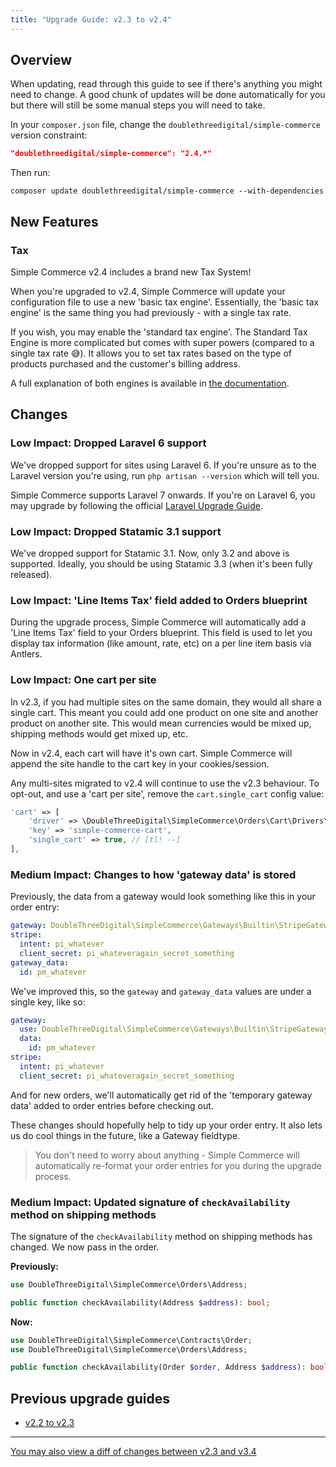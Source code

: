 ```yaml
---
title: "Upgrade Guide: v2.3 to v2.4"
---
```


## Overview

When updating, read through this guide to see if there's anything you might need to change. A good chunk of updates will be done automatically for you but there will still be some manual steps you will need to take.

In your `composer.json` file, change the `doublethreedigital/simple-commerce` version constraint:

```json
"doublethreedigital/simple-commerce": "2.4.*"
```

Then run:

```
composer update doublethreedigital/simple-commerce --with-dependencies
```

## New Features

### Tax

Simple Commerce v2.4 includes a brand new Tax System!

When you're upgraded to v2.4, Simple Commerce will update your configuration file to use a new 'basic tax engine'. Essentially, the 'basic tax engine' is the same thing you had previously - with a single tax rate.

If you wish, you may enable the 'standard tax engine'. The Standard Tax Engine is more complicated but comes with super powers (compared to a single tax rate 😅). It allows you to set tax rates based on the type of products purchased and the customer's billing address.

A full explanation of both engines is available in [the documentation](./tax.md).

## Changes

### Low Impact: Dropped Laravel 6 support

We've dropped support for sites using Laravel 6. If you're unsure as to the Laravel version you're using, run `php artisan --version` which will tell you.

Simple Commerce supports Laravel 7 onwards. If you're on Laravel 6, you may upgrade by following the official [Laravel Upgrade Guide](https://laravel.com/docs/7.x/upgrade#upgrade-7.0).

### Low Impact: Dropped Statamic 3.1 support

We've dropped support for Statamic 3.1. Now, only 3.2 and above is supported. Ideally, you should be using Statamic 3.3 (when it's been fully released).

### Low Impact: 'Line Items Tax' field added to Orders blueprint

During the upgrade process, Simple Commerce will automatically add a 'Line Items Tax' field to your Orders blueprint. This field is used to let you display tax information (like amount, rate, etc) on a per line item basis via Antlers.

### Low Impact: One cart per site

In v2.3, if you had multiple sites on the same domain, they would all share a single cart. This meant you could add one product on one site and another product on another site. This would mean currencies would be mixed up, shipping methods would get mixed up, etc.

Now in v2.4, each cart will have it's own cart. Simple Commerce will append the site handle to the cart key in your cookies/session.

Any multi-sites migrated to v2.4 will continue to use the v2.3 behaviour. To opt-out, and use a 'cart per site', remove the `cart.single_cart` config value:

```php
'cart' => [
    'driver' => \DoubleThreeDigital\SimpleCommerce\Orders\Cart\Drivers\CookieDriver::class,
    'key' => 'simple-commerce-cart',
    'single_cart' => true, // [tl! --]
],
```

### Medium Impact: Changes to how 'gateway data' is stored

Previously, the data from a gateway would look something like this in your order entry:

```yaml
gateway: DoubleThreeDigital\SimpleCommerce\Gateways\Builtin\StripeGateway
stripe:
  intent: pi_whatever
  client_secret: pi_whateveragain_secret_something
gateway_data:
  id: pm_whatever
```

We've improved this, so the `gateway` and `gateway_data` values are under a single key, like so:

```yaml
gateway:
  use: DoubleThreeDigital\SimpleCommerce\Gateways\Builtin\StripeGateway
  data:
    id: pm_whatever
stripe:
  intent: pi_whatever
  client_secret: pi_whateveragain_secret_something
```

And for new orders, we'll automatically get rid of the 'temporary gateway data' added to order entries before checking out.

These changes should hopefully help to tidy up your order entry. It also lets us do cool things in the future, like a Gateway fieldtype.

> You don't need to worry about anything - Simple Commerce will automatically re-format your order entries for you during the upgrade process.

### Medium Impact: Updated signature of `checkAvailability` method on shipping methods

The signature of the `checkAvailability` method on shipping methods has changed. We now pass in the order.

**Previously:**

```php
use DoubleThreeDigital\SimpleCommerce\Orders\Address;

public function checkAvailability(Address $address): bool;
```

**Now:**

```php
use DoubleThreeDigital\SimpleCommerce\Contracts\Order;
use DoubleThreeDigital\SimpleCommerce\Orders\Address;

public function checkAvailability(Order $order, Address $address): bool;
```

## Previous upgrade guides

- [v2.2 to v2.3](/upgrade-guides/v2-2-to-v2-3)

---

[You may also view a diff of changes between v2.3 and v3.4](https://github.com/duncanmcclean/simple-commerce/compare/2.3...2.4)
